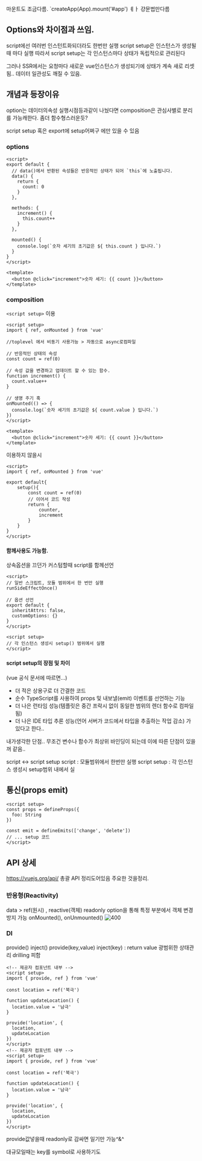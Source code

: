 
마운트도 조금다름.
`createApp(App).mount('#app') 
ㅖㅏ 걍문법만다름

## Options와 차이점과 쓰임.
script에선 여러번 인스턴트화되더라도 한번만 실행
script setup은 인스턴스가 생성될때 마다 실행
따라서 script setup는 각 인스턴스마다 상태가 독립적으로 관리된다

그러나
SSR에서는 요청마다 새로운 vue인스턴스가 생성되기에 상태가 계속 새로 리셋됨.. 데이터 일관성도 깨질 수 있음.

## 개념과 등장이유
option는 데이터의속성 실행시점등과같이 나눴다면
composition은 관심사별로 분리를 가능캐한다.
좀더 함수형스러운듯?

script setup
혹은 export에 setup어쩌구 에만 있을 수 있음
### options
```vue
<script>
export default {
  // data()에서 반환된 속성들은 반응적인 상태가 되어 `this`에 노출됩니다.
  data() {
    return {
      count: 0
    }
  },

  methods: {
    increment() {
      this.count++
    }
  },

  mounted() {
    console.log(`숫자 세기의 초기값은 ${ this.count } 입니다.`)
  }
}
</script>

<template>
  <button @click="increment">숫자 세기: {{ count }}</button>
</template>

```
### composition
`<script setup>` 이용
```vue
<script setup>
import { ref, onMounted } from 'vue'

//toplevel 에서 비동기 사용가능 > 자동으로 async로컴파일

// 반응적인 상태의 속성
const count = ref(0)

// 속성 값을 변경하고 업데이트 할 수 있는 함수.
function increment() {
  count.value++
}

// 생명 주기 훅
onMounted(() => {
  console.log(`숫자 세기의 초기값은 ${ count.value } 입니다.`)
})
</script>

<template>
  <button @click="increment">숫자 세기: {{ count }}</button>
</template>

```

이용하지 않을시

```vue
<script>
import { ref, onMounted } from 'vue'

export default{
	setup(){
		const count = ref(0)
		// 이어서 코드 작성
		return {
			counter,
			increment
		}
	}
}
</script>
```

#### 함께사용도 가능함.
상속옵션을 끄던가 커스텀할때 script를 함께선언
```
<script>
// 일반 스크립트, 모듈 범위에서 한 번만 실행
runSideEffectOnce()

// 옵션 선언
export default {
  inheritAttrs: false,
  customOptions: {}
}
</script>

<script setup>
// 각 인스턴스 생성시 setup() 범위에서 실행
</script>
```

#### script setup의 장점 및 차이
(vue 공식 문서에 따르면...)
- 더 적은 상용구로 더 간결한 코드
- 순수 TypeScript를 사용하여 props 및 내보낼(emit) 이벤트를 선언하는 기능
- 더 나은 런타임 성능(템플릿은 중간 프락시 없이 동일한 범위의 렌더 함수로 컴파일됨)
- 더 나은 IDE 타입 추론 성능(언어 서버가 코드에서 타입을 추출하는 작업 감소)
가 있다고 한다..

내가생각한 단점..
무조건 변수나 함수가 최상위 바인딩이 되는데  이에 따른 단점이 있을꺼 같음..
> 

script <-> script setup
script : 모듈범위에서 한번만 실행
script setup : 각 인스턴스 생성시 setup범위 내에서 실

## 통신(props emit)
```vue
<script setup>
const props = defineProps({
  foo: String
})

const emit = defineEmits(['change', 'delete'])
// ... setup 코드
</script>
```
## API 상세
https://vuejs.org/api/
총괄 API 정리도어있음
주요한 것을정리.
### 반응형(Reactivity)
data > ref(원시) , reactive(객체)
readonly option을 통해 특정 부분에서 객체 변경 방지 가능
onMounted(), onUnmounted()
![400](Pasted%20image%2020240628175728.png)
### DI
provide() inject()
provide(key,value) inject(key) : return value
광범위한 상태관리 drilling 피함
```vue
<!-- 제공자 컴포넌트 내부 -->
<script setup>
import { provide, ref } from 'vue'

const location = ref('북극')

function updateLocation() {
  location.value = '남극'
}

provide('location', {
  location,
  updateLocation
})
</script>
<!-- 제공자 컴포넌트 내부 -->
<script setup>
import { provide, ref } from 'vue'

const location = ref('북극')

function updateLocation() {
  location.value = '남극'
}

provide('location', {
  location,
  updateLocation
})
</script>
```

provide값넣을때 readonly로 감싸면 일기만 가능^&^

대규모일때는 key를 symbol로 사용하기도